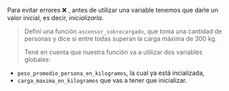 Para evitar errores :x: , antes de utilizar una variable tenemos que darle un valor inicial, es decir, _inicializarla_. 

> Definí una función `ascensor_sobrecargado`, que toma una cantidad de personas y dice si entre todas superan la carga máxima de 300 kg.
>
> Tené en cuenta que nuestra función va a utilizar dos variables globales:
>
* `peso_promedio_persona_en_kilogramos`, la cual ya está incializada,
* `carga_maxima_en_kilogramos` que vas a tener que inicializar.